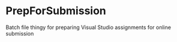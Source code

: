 PrepForSubmission
=================

Batch file thingy for preparing Visual Studio assignments for online submission
